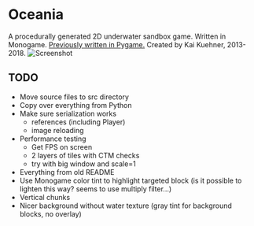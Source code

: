 Oceania
==
A procedurally generated 2D underwater sandbox game.
Written in Monogame. [Previously written in Pygame.](https://github.com/kaikue/Oceania)
Created by Kai Kuehner, 2013-2018.
![Screenshot](http://i.imgur.com/wUVoCkr.png)

TODO
--
- Move source files to src directory
- Copy over everything from Python
- Make sure serialization works
	- references (including Player)
	- image reloading
- Performance testing
	- Get FPS on screen
	- 2 layers of tiles with CTM checks
	- try with big window and scale=1
- Everything from old README
- Use Monogame color tint to highlight targeted block (is it possible to lighten this way? seems to use multiply filter...)
- Vertical chunks
- Nicer background without water texture (gray tint for background blocks, no overlay)